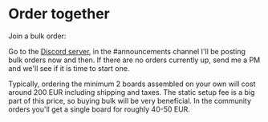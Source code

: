 # Order together

Join a bulk order:

Go to the [Discord server](https://www.discord.gg/49btqWNmCc), in the #announcements channel I'll be posting bulk orders now and then. If there are no orders currently up, send me a PM and we'll see if it is time to start one.&#x20;

Typically, ordering the minimum 2 boards assembled on your own will cost around 200 EUR including shipping and taxes. The static setup fee is a big part of this price, so buying bulk will be very beneficial. In the community orders you'll get a single board for roughly 40-50 EUR.&#x20;
